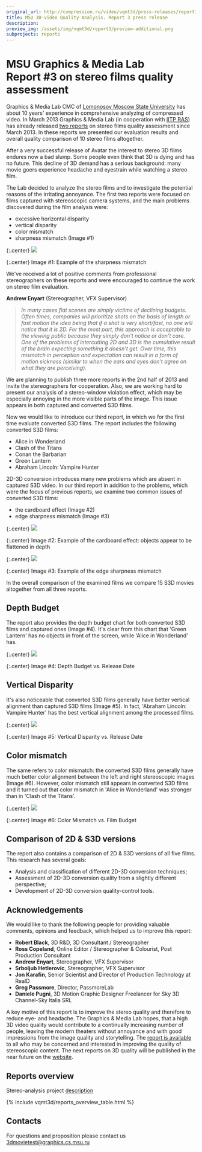 ```yaml
---
original_url: http://compression.ru/video/vqmt3d/press-releases/report3/
title: MSU 3D-video Quality Analysis. Report 3 press release
description:
preview_img: /assets/img/vqmt3d/report3/preview-additional.png
subprojects: reports
---
```


# MSU Graphics & Media Lab Report #3 on stereo films quality assessment

Graphics & Media Lab CMC of [Lomonosov Moscow State
University](http://www.msu.ru) has about 10 years' experience in
comprehensive analyzing of compressed video. In March 2013 Graphics &
Media Lab (in cooperation with [IITP RAS](http://www.iitp.ru/en/about))
has already released [two reports](/stereo_quality/reports/)
on stereo films quality assessment since March 2013. In these reports we
presented our evaluation results and overall quality comparison of 10
stereo films altogether.

After a very successful release of Avatar the interest to stereo 3D
films endures now a bad slump. Some people even think that 3D is dying
and has no future. This decline of 3D demand has a serious background:
many movie goers experience headache and eyestrain while watching a
stereo film.

The Lab decided to analyze the stereo films and to investigate the
potential reasons of the irritating annoyance. The first two reports
were focused on films captured with stereoscopic camera systems, and the
main problems discovered during the film analysis were:

-   excessive horizontal disparity
-   vertical disparity
-   color mismatch
-   sharpness mismatch (Image #1)

{:.center}
![](/assets/img/vqmt3d/report3/Drive_Interleave.gif)

{:.center}
Image #1: Example of the sharpness mismatch

We've received a lot of positive comments from professional
stereographers on these reports and were encouraged to continue the work
on stereo film evaluation.

**Andrew Enyart** (Stereographer, VFX Supervisor)

> *In many cases flat scenes are simply victims of declining budgets.
Often times, companies will prioritize shots on the basis of length or
fast motion the idea being that if a shot is very short/fast, no one
will notice that it is 2D. For the most part, this approach is
acceptable to the viewing public because they simply don't notice or
don't care. One of the problems of intercutting 2D and 3D is the
cumulative result of the brain expecting something it doesn't get. Over
time, this mismatch in perception and expectation can result in a form
of motion sickness (similar to when the ears and eyes don't agree on
what they are perceiving).*

We are planning to publish three more reports in the 2nd half of 2013
and invite the stereographers for cooperation.
Also, we are working hard to present our analysis of a stereo-window
violation effect, which may be especially annoying in the more visible
parts of the image. This issue appears in both captured and converted
S3D films.

Now we would like to introduce our third report, in which we for the
first time evaluate converted S3D films. The report includes the
following converted S3D films:

-   Alice in Wonderland
-   Clash of the Titans
-   Conan the Barbarian
-   Green Lantern
-   Abraham Lincoln: Vampire Hunter

2D-3D conversion introduces many new problems which are absent in
captured S3D video. In our third report in addition to the problems,
which were the focus of previous reports, we examine two common issues
of converted S3D films:

-   the cardboard effect (Image #2)
-   edge sharpness mismatch (Image #3)

{:.center}
![](/assets/img/vqmt3d/report3/Alice_flat.gif)

{:.center}
Image #2: Example of the cardboard effect: objects appear to be
flattened in depth

{:.center}
![](/assets/img/vqmt3d/report3/Lincoln_zoom.gif)

{:.center}
Image #3: Example of the edge sharpness mismatch

In the overall comparison of the examined films we compare 15 S3D movies
altogether from all three reports.

## Depth Budget

The report also provides the depth budget chart for both converted S3D
films and captured ones (Image #4). It's clear from this chart that
'Green Lantern' has no objects in front of the screen, while 'Alice in
Wonderland' has.

{:.center}
![](/assets/img/vqmt3d/report3/Depth_budget.png)

{:.center}
Image #4: Depth Budget vs. Release Date

## Vertical Disparity

It's also noticeable that converted S3D films generally have better
vertical alignment than captured S3D films (Image #5). In fact,
'Abraham Lincoln: Vampire Hunter' has the best vertical alignment among
the processed films.

{:.center}
![](/assets/img/vqmt3d/report3/Vertical_Disparity.png)

{:.center}
Image #5: Vertical Disparity vs. Release Date

## Color mismatch

The same refers to color mismatch: the converted S3D films generally
have much better color alignment between the left and right stereoscopic
images (Image #6). However, color mismatch still appears in converted
S3D films and it turned out that color mismatch in 'Alice in Wonderland'
was stronger than in 'Clash of the Titans'.

{:.center}
![](/assets/img/vqmt3d/report3/Color_mismatch.png)

{:.center}
Image #6: Color Mismatch vs. Film Budget

## Comparison of 2D & S3D versions

The report also contains a comparison of 2D & S3D versions of all five
films. This research has several goals:

-   Analysis and classification of different 2D-3D conversion
    techniques;
-   Assessment of 2D-3D conversion quality from a slightly different
    perspective;
-   Development of 2D-3D conversion quality-control tools.

## Acknowledgements

We would like to thank the following people for providing valuable
comments, opinions and feedback, which helped us to improve this report:

-   **Robert Black**, 3D R&D, 3D Consultant / Stereographer
-   **Ross Copeland**, Online Editor / Stereographer & Colourist, Post
    Production Consultant
-   **Andrew Enyart**, Stereographer, VFX Supervisor
-   **Srboljub Hetlerovic**, Stereographer, VFX Supervisor
-   **Jon Karafin**, Senior Scientist and Director of Production
    Technology at RealD
-   **Greg Passmore**, Director, PassmoreLab
-   **Daniele Pugni**, 3D Motion Graphic Designer Freelancer for Sky 3D
    Channel-Sky Italia SRL

A key motive of this report is to improve the stereo quality and
therefore to reduce eye- and headache. The Graphics & Media Lab hopes,
that a high 3D video quality would contribute to a continually
increasing number of people, leaving the modern theaters without
annoyance and with good impressions from the image quality and
storytelling. The [report is available](/stereo_quality/report3.html#download) to
all who may be concerned and interested in improving the quality of
stereoscopic content. The next reports on 3D quality will be published
in the near future on the [website](/stereo_quality/reports/).

## Reports overview

Stereo-analysis project
[description](/stereo_quality/)

{% include vqmt3d/reports_overview_table.html %}

## Contacts

For questions and proposition please contact us <3dmovietest@graphics.cs.msu.ru>

